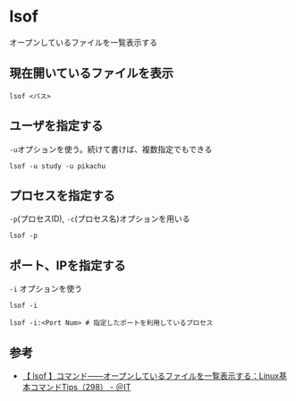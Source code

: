 # lsof

オープンしているファイルを一覧表示する

## 現在開いているファイルを表示

```
lsof <パス>
```

## ユーザを指定する

`-u`オプションを使う。続けて書けば、複数指定でもできる

```
lsof -u study -u pikachu
```

## プロセスを指定する

`-p`(プロセスID), `-c`(プロセス名)オプションを用いる

```
lsof -p
```

## ポート、IPを指定する

`-i` オプションを使う

```
lsof -i

lsof -i:<Port Num> # 指定したポートを利用しているプロセス
```

## 参考

- [【 lsof 】コマンド――オープンしているファイルを一覧表示する：Linux基本コマンドTips（298） \- ＠IT](https://www.atmarkit.co.jp/ait/articles/1904/18/news033.html)
